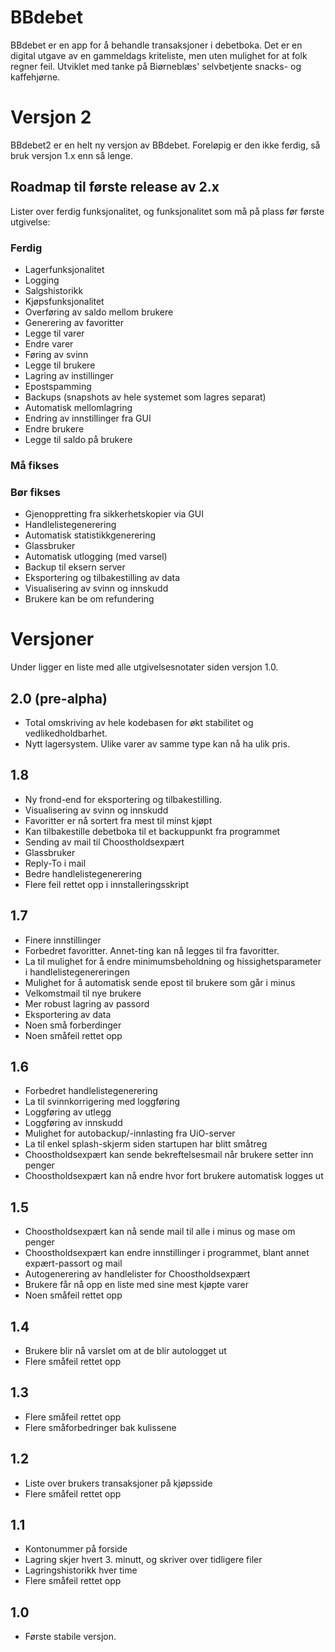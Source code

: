 # BBdebet
BBdebet er en app for å behandle transaksjoner i debetboka. Det er en digital utgave av en gammeldags kriteliste, men uten mulighet for at folk regner feil. Utviklet med tanke på Biørneblæs' selvbetjente snacks- og kaffehjørne. 


# Versjon 2
BBdebet2 er en helt ny versjon av BBdebet. Foreløpig er den ikke ferdig, så bruk versjon 1.x enn så lenge. 

## Roadmap til første release av 2.x
Lister over ferdig funksjonalitet, og funksjonalitet som må på plass før første utgivelse:

### Ferdig
 - Lagerfunksjonalitet
 - Logging
 - Salgshistorikk
 - Kjøpsfunksjonalitet
 - Overføring av saldo mellom brukere
 - Generering av favoritter
 - Legge til varer
 - Endre varer
 - Føring av svinn
 - Legge til brukere
 - Lagring av instillinger
 - Epostspamming
 - Backups (snapshots av hele systemet som lagres separat)
 - Automatisk mellomlagring
 - Endring av innstillinger fra GUI
 - Endre brukere
 - Legge til saldo på brukere

### Må fikses

### Bør fikses
 - Gjenoppretting fra sikkerhetskopier via GUI
 - Handlelistegenerering
 - Automatisk statistikkgenerering
 - Glassbruker
 - Automatisk utlogging (med varsel)
 - Backup til eksern server
 - Eksportering og tilbakestilling av data
 - Visualisering av svinn og innskudd
 - Brukere kan be om refundering

# Versjoner
Under ligger en liste med alle utgivelsesnotater siden versjon 1.0.

## 2.0 (pre-alpha)
 - Total omskriving av hele kodebasen for økt stabilitet og vedlikedholdbarhet.  
 - Nytt lagersystem. Ulike varer av samme type kan nå ha ulik pris. 


## 1.8
 - Ny frond-end for eksportering og tilbakestilling.
 - Visualisering av svinn og innskudd
 - Favoritter er nå sortert fra mest til minst kjøpt
 - Kan tilbakestille debetboka til et backuppunkt fra programmet
 - Sending av mail til Choostholdsexpært
 - Glassbruker
 - Reply-To i mail
 - Bedre handlelistegenerering
 - Flere feil rettet opp i innstalleringsskript


## 1.7
 - Finere innstillinger
 - Forbedret favoritter. Annet-ting kan nå legges til fra favoritter.
 - La til mulighet for å endre minimumsbeholdning og hissighetsparameter i handlelistegenereringen
 - Mulighet for å automatisk sende epost til brukere som går i minus
 - Velkomstmail til nye brukere
 - Mer robust lagring av passord
 - Eksportering av data
 - Noen små forberdinger
 - Noen småfeil rettet opp


## 1.6

 - Forbedret handlelistegenerering
 - La til svinnkorrigering med loggføring
 - Loggføring av utlegg
 - Loggføring av innskudd
 - Mulighet for autobackup/-innlasting fra UiO-server
 - La til enkel splash-skjerm siden startupen har blitt småtreg
 - Choostholdsexpært kan sende bekreftelsesmail når brukere setter inn penger
 - Choostholdsexpært kan nå endre hvor fort brukere automatisk logges ut


## 1.5

 - Choostholdsexpært kan nå sende mail til alle i minus og mase om penger
 - Choostholdsexpært kan endre innstillinger i programmet, blant annet expært-passort og mail
 - Autogenerering av handlelister for Choostholdsexpært
 - Brukere får nå opp en liste med sine mest kjøpte varer
 - Noen småfeil rettet opp


## 1.4

 - Brukere blir nå varslet om at de blir autologget ut
 - Flere småfeil rettet opp


## 1.3

 - Flere småfeil rettet opp
 - Flere småforbedringer bak kulissene


## 1.2

 - Liste over brukers transaksjoner på kjøpsside
 - Flere småfeil rettet opp


## 1.1

 - Kontonummer på forside
 - Lagring skjer hvert 3. minutt, og skriver over tidligere filer
 - Lagringshistorikk hver time
 - Flere småfeil rettet opp


## 1.0
 - Første stabile versjon.

